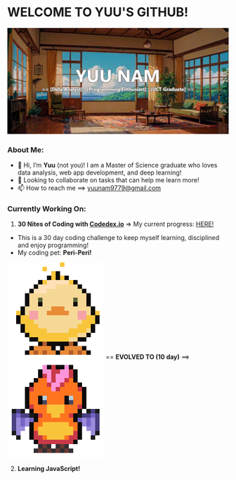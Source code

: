 # WELCOME TO YUU'S GITHUB! 

![banner](https://github.com/yuunam97/yuunam97/blob/main/images/banner.png?raw=true)

### About Me: 
- 👋 Hi, I’m **Yuu** (not you)! I am a Master of Science graduate who loves data analysis, web app development, and deep learning!   
- 💞️ Looking to collaborate on tasks that can help me learn more!
- 📫 How to reach me ==> yuunam9779@gmail.com

### Currently Working On: 
1. **30 Nites of Coding with [Codedex.io](https://www.codedex.io/home)** => My current progress: [HERE!](https://www.codedex.io/@Sexiibeast97/30-nites-of-code)
- This is a 30 day coding challenge to keep myself learning, disciplined and enjoy programming!  
- My coding pet: **Peri-Peri!**

![baby](https://github.com/yuunam97/yuunam97/blob/main/images/baby-happy-duck.gif?raw=true) == **EVOLVED TO (10 day)** ==> 
![teen](https://github.com/yuunam97/yuunam97/blob/main/images/evolved-happy-duck.gif?raw=true) 

2. **Learning JavaScript!**

<!---
yuunam97/yuunam97 is a ✨ special ✨ repository because its `README.md` (this file) appears on your GitHub profile.
You can click the Preview link to take a look at your changes.
--->
